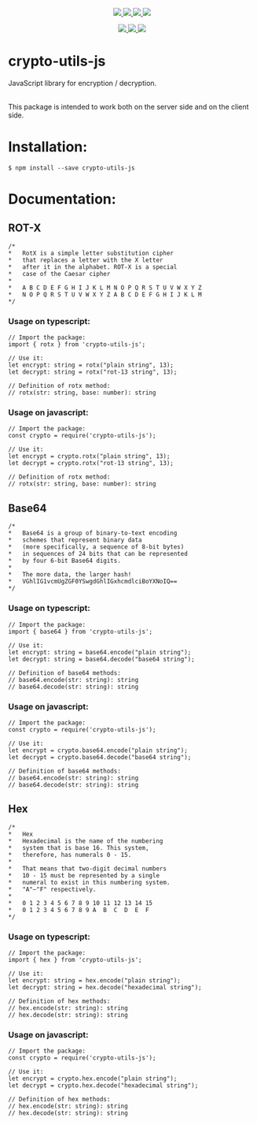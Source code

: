 <p align="center">
    <a href="https://www.typescriptlang.org/">
        <img src="https://img.shields.io/badge/--3178C6?logo=typescript&logoColor=ffffff" />
    </a>
    <a href="https://www.javascript.com/">
        <img src="https://img.shields.io/badge/--F7DF1E?logo=javascript&logoColor=000" />
    </a>
    <a href="https://github.com/psykher/crypto-utils-js/blob/master/LICENSE">
        <img src="https://img.shields.io/badge/license-ISC-blue.svg?style=flat" />
    </a>
    <a href="https://github.com/psykher/crypto-utils-js/blob/master/CONTRIBUTING.md">
        <img src="https://img.shields.io/badge/PRs-welcome-red.svg?style=flat" />
    </a>
</p>

<p align="center">
    <a href="https://www.npmjs.org/package/crypto-utils-js">
        <img src="https://img.shields.io/npm/v/crypto-utils-js.svg?style=flat" />
    </a>
    <a href="https://packagequality.com/#?package=crypto-utils-js">
        <img src="https://packagequality.com/shield/crypto-utils-js.svg?style=flat" />
    </a>
    <a href="https://www.npmjs.org/package/crypto-utils-js">
        <img src="https://img.shields.io/npm/dm/crypto-utils-js.svg?style=flat" />
    </a>
</p>

# crypto-utils-js

JavaScript library for encryption / decryption. </br></br>

This package is intended to work both on the server side and on the client side.

# Installation:

```
$ npm install --save crypto-utils-js
```

# Documentation:

## **ROT-X**

```
/* 
*   RotX is a simple letter substitution cipher 
*   that replaces a letter with the X letter 
*   after it in the alphabet. ROT-X is a special 
*   case of the Caesar cipher
*
*   A B C D E F G H I J K L M N O P Q R S T U V W X Y Z
*   N O P Q R S T U V W X Y Z A B C D E F G H I J K L M
*/
```

### Usage on typescript:

```
// Import the package:
import { rotx } from 'crypto-utils-js';

// Use it:
let encrypt: string = rotx("plain string", 13);
let decrypt: string = rotx("rot-13 string", 13);

// Definition of rotx method:
// rotx(str: string, base: number): string
```

### Usage on javascript:

```
// Import the package:
const crypto = require('crypto-utils-js');

// Use it:
let encrypt = crypto.rotx("plain string", 13);
let decrypt = crypto.rotx("rot-13 string", 13);

// Definition of rotx method:
// rotx(str: string, base: number): string
```

## **Base64**

```
/* 
*   Base64 is a group of binary-to-text encoding 
*   schemes that represent binary data 
*   (more specifically, a sequence of 8-bit bytes) 
*   in sequences of 24 bits that can be represented 
*   by four 6-bit Base64 digits.
*
*   The more data, the larger hash!
*   VGhlIG1vcmUgZGF0YSwgdGhlIGxhcmdlciBoYXNoIQ==
*/
```

### Usage on typescript:

```
// Import the package:
import { base64 } from 'crypto-utils-js';

// Use it:
let encrypt: string = base64.encode("plain string");
let decrypt: string = base64.decode("base64 string");

// Definition of base64 methods:
// base64.encode(str: string): string
// base64.decode(str: string): string
```

### Usage on javascript:

```
// Import the package:
const crypto = require('crypto-utils-js');

// Use it:
let encrypt = crypto.base64.encode("plain string");
let decrypt = crypto.base64.decode("base64 string");

// Definition of base64 methods:
// base64.encode(str: string): string
// base64.decode(str: string): string
```

## **Hex**

```
/* 
*   Hex
*   Hexadecimal is the name of the numbering 
*   system that is base 16. This system, 
*   therefore, has numerals 0 - 15.
*
*   That means that two-digit decimal numbers 
*   10 - 15 must be represented by a single 
*   numeral to exist in this numbering system.
*   "A"–"F" respectively.
*
*   0 1 2 3 4 5 6 7 8 9 10 11 12 13 14 15
*   0 1 2 3 4 5 6 7 8 9 A  B  C  D  E  F
*/
```

### Usage on typescript:

```
// Import the package:
import { hex } from 'crypto-utils-js';

// Use it:
let encrypt: string = hex.encode("plain string");
let decrypt: string = hex.decode("hexadecimal string");

// Definition of hex methods:
// hex.encode(str: string): string
// hex.decode(str: string): string
```

### Usage on javascript:

```
// Import the package:
const crypto = require('crypto-utils-js');

// Use it:
let encrypt = crypto.hex.encode("plain string");
let decrypt = crypto.hex.decode("hexadecimal string");

// Definition of hex methods:
// hex.encode(str: string): string
// hex.decode(str: string): string
```

